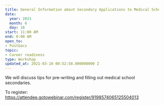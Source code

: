 ```yaml
---
title: General Information about Secondary Applications to Medical School
date:
  year: 2021
  month: 6
  day: 16
start: 11:00 AM
end: 0:00 AM
open_to:
- Postbacs
topic:
- Career readiness
type: Workshop
updated_at: 2021-03-10 00:52:58.000000000 Z
---
```

We will discuss tips for pre-writing and filling out medical school
secondaries.  

To register:
https://attendee.gotowebinar.com/register/9198574065125504013

 
